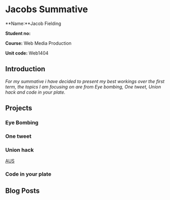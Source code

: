 # Jacobs Summative

**Name:**Jacob Fielding

**Student no:**

**Course:** Web Media Production

**Unit code:** Web1404


## Introduction
_For my summative i have decided to present my best workings over the first term, the topics I am focusing on are from Eye bombing, One tweet, Union hack and code in your plate._

## Projects

### Eye Bombing 

### One tweet

### Union hack
[AUS](https://github.com/Jacobisagit/Summative-/blob/master/aussie%20aussie%20aussie.png) 

### Code in your plate

## Blog Posts

